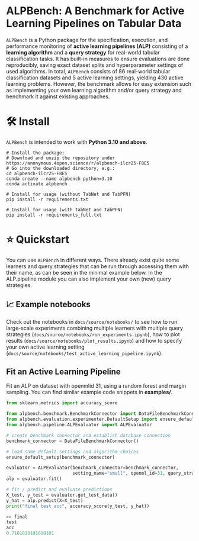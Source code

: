 # ALPBench: A Benchmark for Active Learning Pipelines on Tabular Data
`ALPBench` is a Python package for the specification, execution, and performance monitoring of **active learning pipelines (ALP)** consisting of a **learning algorithm** and a **query strategy** for real-world tabular classification tasks. It has built-in measures to ensure evaluations are done reproducibly, saving exact dataset splits and hyperparameter settings of used algorithms. In total, `ALPBench` consists of 86 real-world tabular classification datasets and 5 active learning settings, yielding 430 active learning problems. However, the benchmark allows for easy extension such as implementing your own learning algorithm and/or query strategy and benchmark it against existing approaches.


# 🛠️ Install
`ALPBench` is intended to work with **Python 3.10 and above**.

```
# Install the package:
# Download and unzip the repository under https://anonymous.4open.science/r/alpbench-ilcr25-F8E5
# Go into the downloaded directory, e.g.:
cd alpbench-ilcr25-F8E5
conda create --name alpbench python=3.10
conda activate alpbench

# Install for usage (without TabNet and TabPFN)
pip install -r requirements.txt

# Install for usage (with TabNet and TabPFN)
pip install -r requirements_full.txt
```


# ⭐ Quickstart
You can use `ALPBench` in different ways. There already exist quite some learners and query strategies that can be
run through accessing them with their name, as can be seen in the minimal example below. In the ALP.pipeline module you
can also implement your own (new) query strategies.

## 📈 Example notebooks
Check out the notebooks in ```docs/source/notebooks/```  to see how to run large-scale experiments combining multiple learners with multiple 
query strategies (```docs/source/notebooks/run_experiments.ipynb```), how to plot results (```docs/source/notebooks/plot_results.ipynb```) and how to specify your own active learning setting (```docs/source/notebooks/test_active_learning_pipeline.ipynb```).

## Fit an Active Learning Pipeline

Fit an ALP on dataset with openmlid 31, using a random forest and margin sampling. You can find similar example code snippets in
**examples/**.

```python
from sklearn.metrics import accuracy_score

from alpbench.benchmark.BenchmarkConnector import DataFileBenchmarkConnector
from alpbench.evaluation.experimenter.DefaultSetup import ensure_default_setup
from alpbench.pipeline.ALPEvaluator import ALPEvaluator

# create benchmark connector and establish database connection
benchmark_connector = DataFileBenchmarkConnector()

# load some default settings and algorithm choices
ensure_default_setup(benchmark_connector)

evaluator = ALPEvaluator(benchmark_connector=benchmark_connector,
                         setting_name="small", openml_id=31, query_strategy_name="margin", learner_name="rf_gini")
alp = evaluator.fit()

# fit / predict and evaluate predictions
X_test, y_test = evaluator.get_test_data()
y_hat = alp.predict(X=X_test)
print("final test acc", accuracy_score(y_test, y_hat))

>> final
test
acc
0.7181818181818181

```
